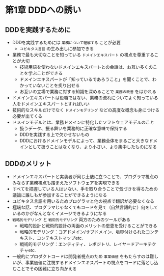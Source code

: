 # 第1章 DDDへの誘い

## DDDを実践するために

* DDDを実践するためには `業務について理解する` ことが必要
    * `ユビキタス言語` の生み出しに参加できる
* 業務で最も大切なことを知っている `ドメインエキスパート` の視点を尊重することが大切
    * 技術用語を使わないドメインエキスパートとの会話は、お互い多くのことを学ぶことができる
    * ドメインエキスパートが「知っているであろうこと」を聞くことで、わかっていないことを炙り出せる
    * お互いの立場で業務に対する知識を深めることで `業務の改善` をはかれる
* ドメインエキスパートは役職ではない、業務の流れについてよく知っている人をドメインエキスパートとすればいい
* 技術的なスキルだけでなく `ドメインモデリング` などの高度な概念も身につける必要が出てくる
* ドメインモデルとは、業務ドメインに特化したソフトウェアモデルのこと
    * 扱うデータ、振る舞いを業務的に正確な意味で保持する
    * DDDを実践する上で欠かせないもの
    * DDDにおけるドメインモデルによって、業務全体をまるごと大きなドメインとして扱うことはなくなり、より小さい、より集中したものになる

## DDDのメリット

* ドメインエキスパートと実装者が同じ土俵に立つことで、プログラマ視点のみならず業務視点も踏まえたソフトウェアを実現できる
* すべてを把握している人はいない、手を取り合うことで気づきを得るための議論に誰しもが参加することができるようになる
* ユビキタス言語を用いるためプログラマと他の視点で翻訳が必要なくなる
* 極端な話、プログラマじゃなくてもコードを見て（自然言語的に）何をしているのかがなんとなくイメージできるようになる
* `戦略的モデリング` と `戦術的モデリング` 両方のためのツールがある
    * 戦略的設計と戦術的設計の両面のメリットの恩恵を受けることができる
    * 戦略的モデリング：コアドメイン/サブドメイン、境界付けられたコンテキスト、コンテキストマップetc.
    * 戦術的モデリング：エンティティ、レポジトリ、レイヤードアーキテクチャetc.
* 一般的にプロダクトコードは開発者視点のため `事業価値` をもたらすのは難しいが、事業価値に注視するドメインエキスパートの視点をコードに落とし込むことでその困難に立ち向かえる
